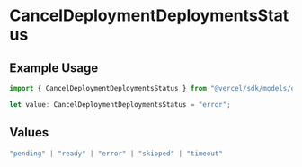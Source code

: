 # CancelDeploymentDeploymentsStatus

## Example Usage

```typescript
import { CancelDeploymentDeploymentsStatus } from "@vercel/sdk/models/operations/canceldeployment.js";

let value: CancelDeploymentDeploymentsStatus = "error";
```

## Values

```typescript
"pending" | "ready" | "error" | "skipped" | "timeout"
```